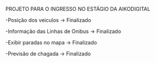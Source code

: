 PROJETO PARA O INGRESSO NO ESTÁGIO DA AIKODIGITAL

-Posição dos veiculos -> Finalizado

-Informação das Linhas de Onibus -> Finalizado

-Exibir paradas no mapa -> Finalizado

-Previsão de chagada -> Finalizado
